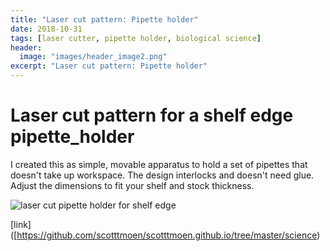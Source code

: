 ```yaml
---
title: "Laser cut pattern: Pipette holder"
date: 2018-10-31
tags: [laser cutter, pipette holder, biological science]
header:
  image: "images/header_image2.png"
excerpt: "Laser cut pattern: Pipette holder"
---
```


# Laser cut pattern for a shelf edge pipette_holder
I created this as simple, movable apparatus to hold a set of pipettes that doesn't take up workspace. The design interlocks and doesn't need glue. Adjust the dimensions to fit your shelf and stock thickness.

<img src="{{ site.url }}{{site.baseurl }}/images/science/pipette_holder.png" alt="laser cut pipette holder for shelf edge">

[link] ([https://github.com/scotttmoen/scotttmoen.github.io/tree/master/science)
